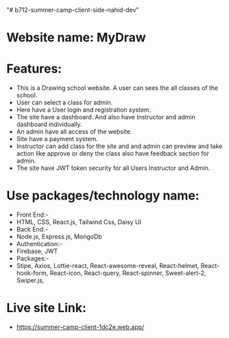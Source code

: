 "# b712-summer-camp-client-side-nahid-dev"

# Website name: MyDraw

# Features:

- This is a Drawing school website. A user can sees the all classes of the school.
- User can select a class for admin.
- Here have a User login and registration system.
- The site have a dashboard. And also have Instructor and admin dashboard individually.
- An admin have all access of the website.
- Site have a payment system.
- Instructor can add class for the site and and admin can preview and take action like approve or deny the class also have feedback section for admin.
- The site have JWT token security for all Users Instructor and Admin.

# Use packages/technology name:

- Front End:-
- HTML, CSS, React.js, Tailwind Css, Daisy UI
- Back End:-
- Node.js, Express.js, MongoDb
- Authentication:-
- Firebase, JWT
- Packages:-
- Stipe, Axios, Lottie-react, React-awesome-reveal, React-helmet, React-hook-form, React-icon, React-query, React-spinner, Sweet-alert-2, Swiper.js,

# Live site Link:

- https://summer-camp-client-1dc2e.web.app/
